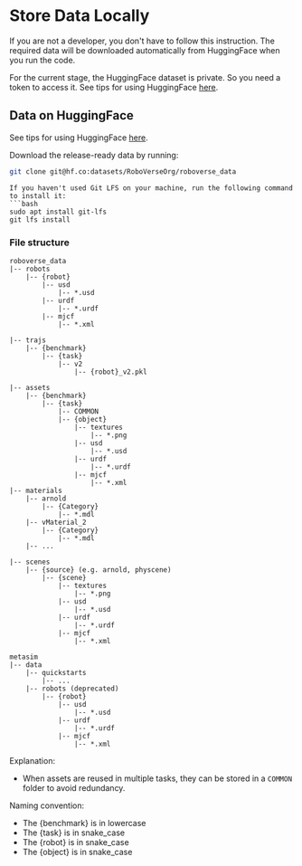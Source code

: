 # Store Data Locally
If you are not a developer, you don't have to follow this instruction. The required data will be downloaded automatically from HuggingFace when you run the code.

For the current stage, the HuggingFace dataset is private. So you need a token to access it. See tips for using HuggingFace [here](../developer_guide/tips/huggingface.md).

## Data on HuggingFace

See tips for using HuggingFace [here](../developer_guide/tips/huggingface.md).

Download the release-ready data by running:
```bash
git clone git@hf.co:datasets/RoboVerseOrg/roboverse_data
```

```{note}
If you haven't used Git LFS on your machine, run the following command to install it:
```bash
sudo apt install git-lfs
git lfs install
```

### File structure

```text
roboverse_data
|-- robots
    |-- {robot}
        |-- usd
            |-- *.usd
        |-- urdf
            |-- *.urdf
        |-- mjcf
            |-- *.xml

|-- trajs
    |-- {benchmark}
        |-- {task}
            |-- v2
                |-- {robot}_v2.pkl

|-- assets
    |-- {benchmark}
        |-- {task}
            |-- COMMON
            |-- {object}
                |-- textures
                    |-- *.png
                |-- usd
                    |-- *.usd
                |-- urdf
                    |-- *.urdf
                |-- mjcf
                    |-- *.xml
|-- materials
    |-- arnold
        |-- {Category}
            |-- *.mdl
    |-- vMaterial_2
        |-- {Category}
            |-- *.mdl
    |-- ...

|-- scenes
    |-- {source} (e.g. arnold, physcene)
        |-- {scene}
            |-- textures
                |-- *.png
            |-- usd
                |-- *.usd
            |-- urdf
                |-- *.urdf
            |-- mjcf
                |-- *.xml

metasim
|-- data
    |-- quickstarts
        |-- ...
    |-- robots (deprecated)
        |-- {robot}
            |-- usd
                |-- *.usd
            |-- urdf
                |-- *.urdf
            |-- mjcf
                |-- *.xml
```
Explanation:
- When assets are reused in multiple tasks, they can be stored in a `COMMON` folder to avoid redundancy.

Naming convention:
- The {benchmark} is in lowercase
- The {task} is in snake_case
- The {robot} is in snake_case
- The {object} is in snake_case
